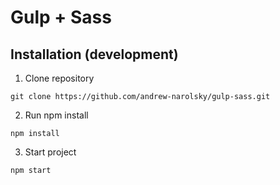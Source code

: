 # Gulp + Sass

## Installation (development)

1. Clone repository
```
git clone https://github.com/andrew-narolsky/gulp-sass.git
```

2. Run npm install
```
npm install
```
3. Start project
```
npm start
```